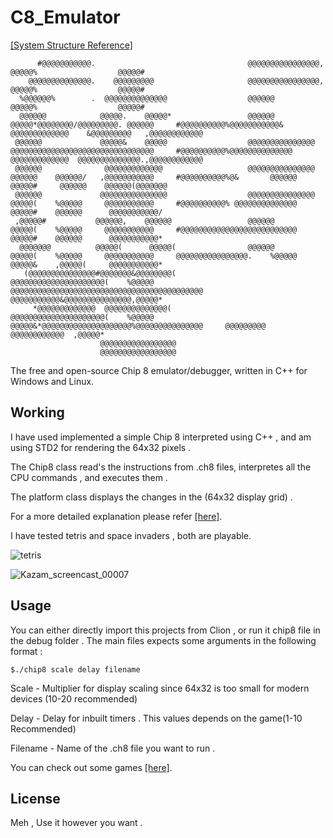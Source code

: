 C8_Emulator                                                                                                                                                                                                      
===========                                                                                                                                                                                        
[[System Structure Reference]](http://devernay.free.fr/hacks/chip8/C8TECH10.HTM)

	      #@@@@@@@@@@@.                                  @@@@@@@@@@@@@@@@,                                          @@@@@%                  @@@@@#                                          
	    @@@@@@@@@@@@@@.    @@@@@@@@@                     @@@@@@@@@@@@@@@@,                                          @@@@@%                  @@@@@#                                          
	  %@@@@@@%        .  @@@@@@@@@@@@@@                  @@@@@@                                                     @@@@@%                  @@@@@#                                          
	  @@@@@@            @@@@@.    @@@@@*                 @@@@@@          @@@@@*@@@@@@@@/@@@@@@@@@. @@@@@@     #@@@@@@@@@@%@@@@@@@@@@@&   @@@@@@@@@@@@@    &@@@@@@@@@   ,@@@@@@@@@@@@        
	 @@@@@@             @@@@@&    @@@@@                  @@@@@@@@@@@@@@@ @@@@@@@@@@@@@@@@@@@@@@@@@@@@@@@@     #@@@@@@@@@@%@@@@@@@@@@@@@@ @@@@@@@@@@@@@  @@@@@@@@@@@@@@.,@@@@@@@@@@@@        
	 @@@@@@              @@@@@@@@@@@@@                   @@@@@@@@@@@@@@@ @@@@@@    @@@@@@/   ,@@@@@@@@@@@     #@@@@@@@@@@%@&       @@@@@@   @@@@@#     @@@@@@    @@@@@@(@@@@@@@             
	 @@@@@@             @@@@@@@@@@@@@@@                  @@@@@@@@@@@@@@@ @@@@@(    %@@@@@     @@@@@@@@@@@     #@@@@@@@@@@% @@@@@@@@@@@@@@   @@@@@#    @@@@@@      @@@@@@@@@@@/              
	 ,@@@@@#           @@@@@@,    @@@@@@                 @@@@@@          @@@@@(    %@@@@@     @@@@@@@@@@@     #@@@@@@@@@@@@@@@@@@@@@@@@@@   @@@@@#    @@@@@@      @@@@@@@@@@@*              
	  @@@@@@@          @@@@@(      @@@@@(                @@@@@@          @@@@@(    %@@@@@     @@@@@@@@@@@     @@@@@@@@@@@@@@@@.    %@@@@@   @@@@@&    ,@@@@@(     @@@@@@@@@@@*              
	   (@@@@@@@@@@@@@@@#@@@@@@@&@@@@@@@@(                @@@@@@@@@@@@@@@@@@@@@(    %@@@@@     @@@@@@@@@@@@@@@@@@@@@@@@@@@@@@@@@@@@@@@@@@@   @@@@@@@@@@@&@@@@@@@@@@@@@@@,@@@@@*              
	     *@@@@@@@@@@@@@  @@@@@@@@@@@@@@(                 @@@@@@@@@@@@@@@@@@@@@(    %@@@@@     @@@@@&*@@@@@@@@@@@@@@@@@@@@%@@@@@@@@@@@@@@@     @@@@@@@@@  @@@@@@@@@@@@  ,@@@@@*              
					    @@@@@@@@@@@@@@@@@                                                                                                                                   
					    @@@@@@@@@@@@@@@@@      

The free and open-source Chip 8 emulator/debugger, written in C++ for Windows and Linux.

## Working 

I have used implemented a simple Chip 8 interpreted using C++ , and am using STD2 for rendering the 64x32 pixels .

The Chip8 class read's the instructions from .ch8 files, interpretes all the CPU commands , and executes them .

The platform class displays the changes in the (64x32 display grid) .


For a more detailed explanation please refer [[here]](https://austinmorlan.com/posts/chip8_emulator/).

I have tested tetris and space invaders , both are playable. 



![tetris](https://user-images.githubusercontent.com/45209646/140600492-ded30cca-deed-47ec-a0d7-ea4bee6de079.gif)



![Kazam_screencast_00007](https://user-images.githubusercontent.com/45209646/140600655-30ea1f78-3ed4-44a6-9761-53e50f53d03d.gif)








## Usage 

You can either directly import this projects from Clion , or run it chip8 file in the debug folder . 
The main files expects some arguments in the following format :

	$./chip8 scale delay filename

Scale - Multiplier for display scaling since 64x32 is too small for modern devices (10-20 recommended) 

Delay - Delay for inbuilt timers . This values depends on the game(1-10 Recommended) 

Filename - Name of the .ch8 file you want to run .


You can check out some games [[here]](https://github.com/JohnEarnest/chip8Archive/tree/master/roms).





## License

Meh , Use it however you want .



						    
				

                                                                                                                                                                 
                                                                                                                                                                 
